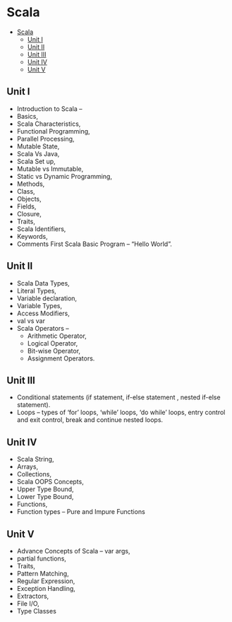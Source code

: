 # Scala

- [Scala](#scala)
  - [Unit I](#unit-i)
  - [Unit II](#unit-ii)
  - [Unit III](#unit-iii)
  - [Unit IV](#unit-iv)
  - [Unit V](#unit-v)

## Unit I

- Introduction to Scala – 
- Basics, 
- Scala Characteristics, 
- Functional Programming, 
- Parallel Processing, 
- Mutable State, 
- Scala Vs Java, 
- Scala Set up,
- Mutable vs Immutable, 
- Static vs Dynamic Programming, 
- Methods, 
- Class, 
- Objects, 
- Fields, 
- Closure, 
- Traits, 
- Scala Identifiers, 
- Keywords, 
- Comments First Scala Basic Program – “Hello World”.

## Unit II

- Scala Data Types, 
- Literal Types, 
- Variable declaration, 
- Variable Types, 
- Access Modifiers, 
- val vs var
- Scala Operators – 
  - Arithmetic Operator, 
  - Logical Operator, 
  - Bit-wise Operator, 
  - Assignment Operators.

## Unit III

- Conditional statements (if statement, if-else statement , nested if-else statement).
- Loops – types of ‘for’ loops, ‘while’ loops, ‘do while’ loops, entry control and exit control, break and continue nested loops.

## Unit IV

- Scala String, 
- Arrays, 
- Collections, 
- Scala OOPS Concepts, 
- Upper Type Bound, 
- Lower Type Bound, 
- Functions, 
- Function types – Pure and Impure Functions

## Unit V

- Advance Concepts of Scala – var args, 
- partial functions, 
- Traits,
- Pattern Matching, 
- Regular Expression, 
- Exception Handling,
- Extractors, 
- File I/O, 
- Type Classes


